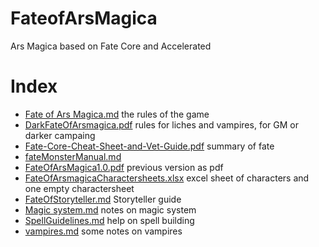 # FateofArsMagica
Ars Magica based on Fate Core and Accelerated



# Index

- [Fate of Ars Magica.md](./Fate%20of%20Ars%20Magica.md) the rules of the game
- [DarkFateOfArsmagica.pdf](./DarkFateOfArsmagica.pdf) rules for liches and vampires, for GM or darker campaing
- [Fate-Core-Cheat-Sheet-and-Vet-Guide.pdf](./Fate-Core-Cheat-Sheet-and-Vet-Guide.pdf) summary of fate
- [fateMonsterManual.md](./fateMonsterManual.md)
- [FateOfArsMagica1.0.pdf](./FateOfArsMagica1.0.pdf) previous version as pdf
- [FateOfArsmagicaCharactersheets.xlsx](./FateOfArsmagicaCharactersheets.xlsx) excel sheet of characters and one empty charactersheet
- [FateOfStoryteller.md](./FateOfStoryteller.md) Storyteller guide
- [Magic system.md](./Magic%20system.md) notes on magic system
- [SpellGuidelines.md](./SpellGuidelines.md) help on spell building
- [vampires.md](./vampires.md) some notes on vampires
